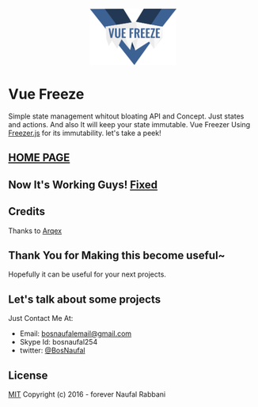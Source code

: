 <p align="center"><a href="https://bosnaufal.github.io/vue-freeze"><img src="./img/logo.png" width="175px"/></a></p>

# Vue Freeze
Simple state management whitout bloating API and Concept. Just states and actions. And also It will keep your state immutable. Vue Freezer Using [Freezer.js](https://github.com/arqex/freezer) for its immutability. let's take a peek!

## [HOME PAGE](https://bosnaufal.github.io/vue-freeze)

## Now It's Working Guys! [Fixed](http://bosnaufal.github.io/vue-freeze/#mutable)

## Credits
Thanks to [Arqex](https://github.com/arqex/freezer)

## Thank You for Making this become useful~
Hopefully it can be useful for your next projects.

## Let's talk about some projects
Just Contact Me At:
- Email: [bosnaufalemail@gmail.com](mailto:bosnaufalemail@gmail.com)
- Skype Id: bosnaufal254
- twitter: [@BosNaufal](https://twitter.com/BosNaufal)

## License
[MIT](http://opensource.org/licenses/MIT)
Copyright (c) 2016 - forever Naufal Rabbani
